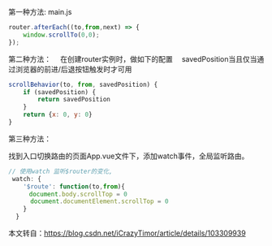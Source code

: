 第一种方法: main.js

```js
router.afterEach((to,from,next) => {
    window.scrollTo(0,0);
});
```



第二种方法：
　在创建router实例时，做如下的配置
　savedPosition当且仅当通过浏览器的前进/后退按钮触发时才可用

```js
scrollBehavior(to, from, savedPosition) {
    if (savedPosition) {
        return savedPosition
    }
    return {x: 0, y: 0}
}
```



第三种方法：

​	找到入口切换路由的页面App.vue文件下，添加watch事件，全局监听路由。

```js
// 使用watch 监听$router的变化,
 watch: {
    '$route': function(to,from){
　    document.body.scrollTop = 0
      document.documentElement.scrollTop = 0
    }
  }
```



本文转自：<https://blog.csdn.net/iCrazyTimor/article/details/103309939>